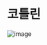 # 코틀린


![image](https://github.com/mettew0585/self_study_log/assets/48712755/9f6a1672-f8c1-4d27-b6b1-f20cc8620f3d)

